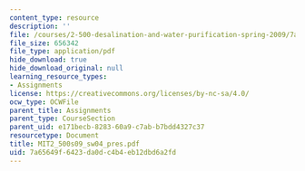 ```yaml
---
content_type: resource
description: ''
file: /courses/2-500-desalination-and-water-purification-spring-2009/7a65649f6423da0dc4b4eb12dbd6a2fd_MIT2_500s09_sw04_pres.pdf
file_size: 656342
file_type: application/pdf
hide_download: true
hide_download_original: null
learning_resource_types:
- Assignments
license: https://creativecommons.org/licenses/by-nc-sa/4.0/
ocw_type: OCWFile
parent_title: Assignments
parent_type: CourseSection
parent_uid: e171becb-8283-60a9-c7ab-b7bdd4327c37
resourcetype: Document
title: MIT2_500s09_sw04_pres.pdf
uid: 7a65649f-6423-da0d-c4b4-eb12dbd6a2fd
---
```

